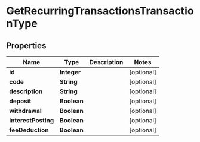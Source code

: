 

# GetRecurringTransactionsTransactionType

## Properties

Name | Type | Description | Notes
------------ | ------------- | ------------- | -------------
**id** | **Integer** |  |  [optional]
**code** | **String** |  |  [optional]
**description** | **String** |  |  [optional]
**deposit** | **Boolean** |  |  [optional]
**withdrawal** | **Boolean** |  |  [optional]
**interestPosting** | **Boolean** |  |  [optional]
**feeDeduction** | **Boolean** |  |  [optional]



